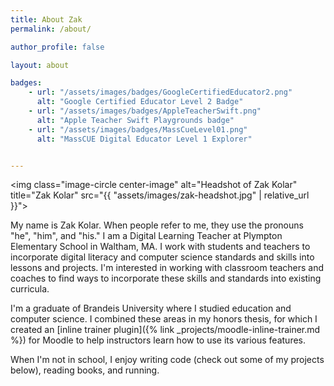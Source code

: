 ```yaml
---
title: About Zak
permalink: /about/

author_profile: false

layout: about

badges:
    - url: "/assets/images/badges/GoogleCertifiedEducator2.png"
      alt: "Google Certified Educator Level 2 Badge"
    - url: "/assets/images/badges/AppleTeacherSwift.png"
      alt: "Apple Teacher Swift Playgrounds badge"
    - url: "/assets/images/badges/MassCueLevel01.png"
      alt: "MassCUE Digital Educator Level 1 Explorer"


---
```



<img class="image-circle center-image" alt="Headshot of Zak Kolar" title="Zak Kolar" src="{{ "assets/images/zak-headshot.jpg" | relative_url }}">


My name is Zak Kolar. When people refer to me, they use the pronouns "he", "him", and "his." I am a Digital Learning Teacher at Plympton Elementary School in Waltham, MA. I work with students and teachers to incorporate digital literacy and computer science standards and skills into lessons and projects. I'm interested in working with classroom teachers and coaches to find ways to incorporate these skills and standards into existing curricula.

I'm a graduate of Brandeis University where I studied education and computer science. I combined these areas in my honors thesis, for which I created an [inline trainer plugin]({% link _projects/moodle-inline-trainer.md %}) for Moodle to help instructors learn how to use its various features.

When I'm not in school, I enjoy writing code (check out some of my projects below), reading books, and running.